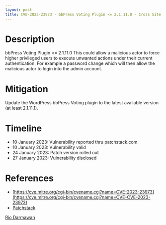 ```yaml
---
layout: post
title: CVE-2023-23973 - bbPress Voting Plugin <= 2.1.11.0 - Cross Site Request Forgery (CSRF)
---
```


Description
============
bbPress Voting Plugin <= 2.1.11.0 This could allow a malicious actor to force higher privileged users to execute unwanted actions under their current authentication. For example a password change which will then allow the malicious actor to login into the admin account.

Mitigation
============ 
Update the WordPress bbPress Voting plugin to the latest available version (at least 2.1.11.1).

Timeline
============ 
  * 10 January 2023: Vulnerability reported thru patchstack.com.
  * 10 January 2023: Vulnerability valid
  * 24 January 2023: Patch version rolled out
  * 27 January 2023: Vulnerability disclosed

References
============ 
  * [https://cve.mitre.org/cgi-bin/cvename.cgi?name=CVE-2023-23973](https://cve.mitre.org/cgi-bin/cvename.cgi?name=CVE-CVE-2023-23973)
  * [Patchstack](https://patchstack.com/database/vulnerability/contact-us-page-contact-people/wordpress-contact-us-page-contact-people-plugin-3-7-0-cross-site-request-forgery-csrf-leading-to-contact-creation-vulnerability)



[Rio Darmawan](https://patchstack.com/database/researcher/0f0ce3de-fbab-4348-9729-a5ef92c74b3e)
